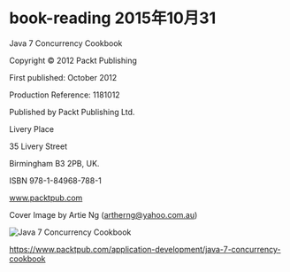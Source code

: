 # book-reading   2015年10月31


Java 7 Concurrency Cookbook


Copyright © 2012 Packt Publishing

First published: October 2012

Production Reference: 1181012

Published by Packt Publishing Ltd.

Livery Place

35 Livery Street

Birmingham B3 2PB, UK.

ISBN 978-1-84968-788-1

www.packtpub.com

Cover Image by Artie Ng (artherng@yahoo.com.au)


![Java 7 Concurrency Cookbook](https://raw.githubusercontent.com/sdcuike/book-reading/master/images/Java%207%20Concurrency%20Cookbook.jpg)



https://www.packtpub.com/application-development/java-7-concurrency-cookbook
